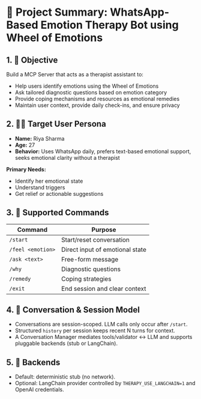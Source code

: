 # 📄 Project Summary: WhatsApp-Based Emotion Therapy Bot using Wheel of Emotions

## 1. 🎯 Objective

Build a MCP Server that acts as a therapist assistant to:

- Help users identify emotions using the Wheel of Emotions
- Ask tailored diagnostic questions based on emotion category
- Provide coping mechanisms and resources as emotional remedies
- Maintain user context, provide daily check-ins, and ensure privacy

## 2. 🧑‍💼 Target User Persona

- **Name:** Riya Sharma  
- **Age:** 27  
- **Behavior:** Uses WhatsApp daily, prefers text-based emotional support, seeks emotional clarity without a therapist

**Primary Needs:**
- Identify her emotional state
- Understand triggers
- Get relief or actionable suggestions

## 3. 💬 Supported Commands

| Command                | Purpose                          |
|------------------------|----------------------------------|
| `/start`               | Start/reset conversation         |
| `/feel <emotion>`      | Direct input of emotional state  |
| `/ask <text>`          | Free-form message                |
| `/why`                 | Diagnostic questions             |
| `/remedy`              | Coping strategies                |
| `/exit`                | End session and clear context    |

## 4. 🧠 Conversation & Session Model
- Conversations are session-scoped. LLM calls only occur after `/start`.
- Structured `history` per session keeps recent N turns for context.
- A Conversation Manager mediates tools/validator ↔ LLM and supports pluggable backends (stub or LangChain).

## 5. 🔁 Backends
- Default: deterministic stub (no network).
- Optional: LangChain provider controlled by `THERAPY_USE_LANGCHAIN=1` and OpenAI credentials.
